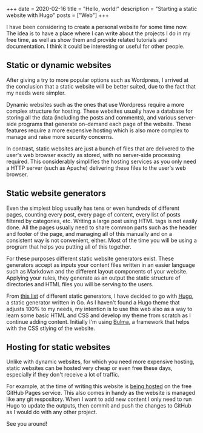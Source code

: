 +++
date = 2020-02-16
title = "Hello, world!"
description = "Starting a static website with Hugo"
posts = ["Web"]
+++

I have been considering to create a personal website for some time now. The idea is to have a place where I can write about the projects I do in my free time, as well as show them and provide related tutorials and documentation. I think it could be interesting or useful for other people.

## Static or dynamic websites

After giving a try to more popular options such as Wordpress, I arrived at the conclusion that a static website will be better suited, due to the fact that my needs were simpler.

Dynamic websites such as the ones that use Wordpress require a more complex structure for hosting. These websites usually have a database for storing all the data (including the posts and comments), and various server-side programs that generate on-demand each page of the website. These features require a more expensive hosting which is also more complex to manage and raise more security concerns.

In contrast, static websites are just a bunch of files that are delivered to the user's web browser exactly as stored, with no server-side processing required. This considerably simplifies the hosting services as you only need a HTTP server (such as Apache) delivering these files to the user's web browser.

## Static website generators

Even the simplest blog usually has tens or even hundreds of different pages, counting every post, every page of content, every list of posts filtered by categories, etc. Writing a large post using HTML tags is not easily done. All the pages usually need to share common parts such as the header and footer of the page, and managing all of this manually and on a consistent way is not convenient, either. Most of the time you will be using a program that helps you putting all of this together.

For these purposes different static website generators exist. These generators accept as inputs your content files written in an easier language such as Markdown and the different layout components of your website. Applying your rules, they generate as an output the static structure of directories and HTML files you will be serving to the users.

From [this list] of different static generators, I have decided to go with [Hugo], a static generator written in Go. As I haven't found a Hugo theme that adjusts 100% to my needs, my intention is to use this web also as a way to learn some basic HTML and CSS and develop my theme from scratch as I continue adding content. Initially I'm using [Bulma], a framework that helps with the CSS stlying of the website.

## Hosting for static websites

Unlike with dynamic websites, for which you need more expensive hosting, static websites can be hosted very cheap or even free these days, especially if they don't receive a lot of traffic.

For example, at the time of writing this website is [being hosted] on the free GitHub Pages service. This also comes in handy as the website is managed like any git respository. When I want to add new content I only need to run Hugo to update the outputs, then commit and push the changes to GitHub as I would do with any other project.

See you around!

[this list]: https://www.staticgen.com/
[Hugo]: https://gohugo.io/
[Bulma]: https://bulma.io/
[being hosted]: https://github.com/AlfonsoJLuna/alfonsoluna.io
